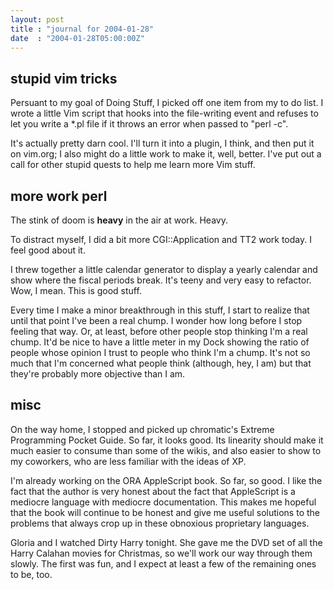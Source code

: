 ```yaml
---
layout: post
title : "journal for 2004-01-28"
date  : "2004-01-28T05:00:00Z"
---
```



## stupid vim tricks

Persuant to my goal of Doing Stuff, I picked off one item from my to do list. I wrote a little Vim script that hooks into the file-writing event and refuses to let you write a *.pl file if it throws an error when passed to "perl -c".

It's actually pretty darn cool.  I'll turn it into a plugin, I think, and then put it on vim.org;  I also might do a little work to make it, well, better. I've put out a call for other stupid quests to help me learn more Vim stuff.

## more work perl

The stink of doom is <strong>heavy</strong> in the air at work.  Heavy.

To distract myself, I did a bit more CGI::Application and TT2 work today.  I feel good about it.

I threw together a little calendar generator to display a yearly calendar and show where the fiscal periods break.  It's teeny and very easy to refactor. Wow, I mean.  This is good stuff.

Every time I make a minor breakthrough in this stuff, I start to realize that until that point I've been a real chump.  I wonder how long before I stop feeling that way.  Or, at least, before other people stop thinking I'm a real chump.  It'd be nice to have a little meter in my Dock showing the ratio of people whose opinion I trust to people who think I'm a chump.  It's not so much that I'm concerned what people think (although, hey, I am) but that they're probably more objective than I am.

## misc

On the way home, I stopped and picked up chromatic's Extreme Programming Pocket Guide.  So far, it looks good.  Its linearity should make it much easier to consume than some of the wikis, and also easier to show to my coworkers, who are less familiar with the ideas of XP.

I'm already working on the ORA AppleScript book.  So far, so good.  I like the fact that the author is very honest about the fact that AppleScript is a mediocre language with mediocre documentation.  This makes me hopeful that the book will continue to be honest and give me useful solutions to the problems that always crop up in these obnoxious proprietary languages.

Gloria and I watched Dirty Harry tonight.  She gave me the DVD set of all the Harry Calahan movies for Christmas, so we'll work our way through them slowly. The first was fun, and I expect at least a few of the remaining ones to be, too.

